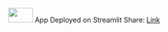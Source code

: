 
<img src="https://image.pngaaa.com/798/5084798-middle.png" width="50" height="30" /> App Deployed on Streamlit Share: <a href="https://share.streamlit.io/bhushangunjal/streamlit-example/main.py">Link</a>
